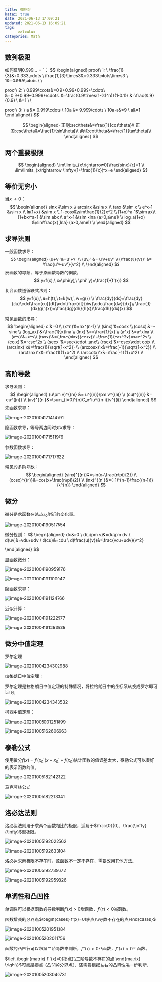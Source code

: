 ```yaml
---
title: 微积分
katex: true
date: 2021-06-13 17:09:21
updated: 2021-06-13 16:09:21
tags:
	- calculus
categories: Math
---
```




## 数列极限

如何证明$0.999\dots = 1$：
$$
\begin{aligned} 
proof\ 1: \\
\frac{1}{3}&=0.333\cdots \\
\frac{1}{3}\times3&=0.333\cdots\times3 \\
1&=0.999\cdots \\ \\

proof\ 2: \\
0.999\cdots&=0.9+0.99+0.999+\cdots\\
&=0.9+0.99+0.999+\cdots\\
&=\frac{0.9\times(1-0.1^n)}{1-0.1}\\
&=\frac{0.9}{0.9} \\
&=1 \\ \\


proof\ 3: \\
a &= 0.999\cdots \\
10a &= 9.999\cdots \\
10a-a&=9 \\
a&=1
\end{aligned}
$$



$$
\begin{aligned}
正割:sec\theta&=\frac{1}{cos\theta}\\ 
正割:csc\theta&=\frac{1}{sin\theta}\\ 
余切:cot\theta&=\frac{1}{tan\theta}\\
\end{aligned}
$$

## 两个重要极限

$$
\begin{aligned}
\lim\limits_{x\rightarrow0}\frac{sinx}{x}=1 \\
\lim\limits_{x\rightarrow \infty}(1+\frac{1}{x})^x=e
\end{aligned}
$$



## 等价无穷小

当$x\rightarrow0$：
$$
\begin{aligned}
sinx &\sim x \\
arcsinx &\sim x \\
tanx &\sim x \\
e^x-1 &\sim x \\
ln(1+x) &\sim x \\
1-cosx&\sim\frac{1}{2}x^2 \\
(1+x)^a-1&\sim ax\\
(1+bx)^a-1 &\sim abx \\
a^x-1 &\sim xlna (a>0,a\ne1) \\
log_a(1+x) &\sim\frac{x}{lna} (a>0,a\ne1) \\
\end{aligned}
$$


## 求导法则

一般函数求导：
$$
\begin{aligned}
(u+v)'&=u'+v' \\
(uv)' &= u'v+uv' \\
(\frac{u}{v})' &= \frac{u'v-uv'}{v^2} \\
\end{aligned}
$$
反函数的导数，等于原函数导数的倒数。
$$
y=f(x),\ x=\phi(y),\ \phi'(y)=\frac{1}{f'(x)}
$$


复合函数遵循联式法则：
$$
y=f(u),\ u=h(t),\ t=k(w),\ w=g(x) \\
\frac{dy}{dx}=\frac{dy}{du}\cdot\frac{du}{dt}\cdot\frac{dt}{dw}\cdot\frac{dw}{dx}\\
\frac{d}{dx}g(h(x))=\frac{dg}{dh}(h(x))\frac{dh}{dx}(x)
$$


常见函数的求导：
$$
\begin{aligned}
c'&=0 \\
(x^n)'&=nx^{n-1} \\
(sinx)'&=cosx \\
(cosx)'&=-sinx \\
(log_ax)'&=\frac{1}{x}lna \\
(lnx)'&==\frac{1}{x} \\
(a^x)'&=a^xlna \\
(e^x)'&=e^x\\
(tanx)'&=(\frac{sinx}{cosx})'=\frac{1}{cos^2x}=sec^2x \\
(cotx)'&=-csc^2x \\
(secx)'&=secx\cdot tanx\\
(cscx)'&=-cscx\cdot cotx \\
(arcsinx)'x&=\frac{1}{\sqrt{1-x^2}} \\
(arccosx)'x&=\frac{-1}{\sqrt{1-x^2}} \\
(arctanx)'x&=\frac{1}{1+x^2} \\
(arccotx)'x&=\frac{-1}{1+x^2} \\
\end{aligned}
$$


## 高阶导数

求导法则：
$$
\begin{aligned}
(u\pm v)^{(n)} &= u^{(n)}\pm v^{(n)} \\
(cu)^{(n)} &= cu^{(n)} \\
(uv)^{(n)}&=\sum_{i=0}^{n}C_n^iu^{(n-i)}v^{(i)}
\end{aligned}
$$
先函数求导：

![image-20201004171414791](https://img.sanzo.top/img/math/Calculus/image-20201004171414791.png)



隐函数求导，等号两边同时对$x$求导：

![image-20201004171511976](https://img.sanzo.top/img/math/Calculus/image-20201004171511976.png)



参数函数求导：

![image-20201004171717622](https://img.sanzo.top/img/math/Calculus/image-20201004171717622.png)

常见的多阶导数：
$$
\begin{aligned}
(sinx)^{(n)}&=sin(x+\frac{n\pi}{2}) \\
(cosx)^{(n)}&=cos(x+\frac{n\pi}{2}) \\
(lnx)^{(n)}&=(-1)^{n-1}\frac{(n-1)!}{x^{n}}
\end{aligned}
$$


## 微分

微分是求函数在某点$x_0$附近的变化量。

![image-20201004190517554](https://img.sanzo.top/img/math/Calculus/image-20201004190517554.png)

微分规则：
$$
\begin{aligned}
dc&=0 \\
d(u\pm v)&=du\pm dv \\
d(uv)&=vdu+udv \\
d(cu)&=cdu \\
d(\frac{u}{v})&=\frac{vdu+udv}{v^2}

\end{aligned}
$$




显函数微分：

![image-20201004190959176](https://img.sanzo.top/img/math/Calculus/image-20201004190959176.png)

![image-20201004191100047](https://img.sanzo.top/img/math/Calculus/image-20201004191100047.png)



隐函数求导：

![image-20201004191124766](https://img.sanzo.top/img/math/Calculus/image-20201004191124766.png)



近似计算：

![image-20201004191222577](https://img.sanzo.top/img/math/Calculus/image-20201004191222577.png)

![image-20201004191253535](https://img.sanzo.top/img/math/Calculus/image-20201004191253535.png)





## 微分中值定理

罗尔定理

![image-20201004234302988](https://img.sanzo.top/img/math/Calculus/image-20201004234302988.png)

拉格朗日中值定理：

罗尔定理是拉格朗日中值定理的特殊情况，将拉格朗日中的坐标系转换成罗尔即可证明。

![image-20201004234343532](https://img.sanzo.top/img/math/Calculus/image-20201004234343532.png)

柯西中值定理：

![image-20201005001251899](https://img.sanzo.top/img/math/Calculus/image-20201005001251899.png)

![image-20201005162606663](https://img.sanzo.top/img/math/Calculus/image-20201005162606663.png)



## 泰勒公式

使用微分$f(x)=f'(x_0)(x-x_0)+f(x_0)$估计函数的值误差太大，泰勒公式可以很好的表示函数的值。

![image-20201005182142322](https://img.sanzo.top/img/math/Calculus/image-20201005182142322.png)

马克劳林公式

![image-20201005182213341](https://img.sanzo.top/img/math/Calculus/image-20201005182213341.png)



## 洛必达法则

洛必达法则用于求两个函数相比的极限，适用于$\frac{0}{0}、\frac{\infty}{\infty}$型极限。

![image-20201005192022562](https://img.sanzo.top/img/math/Calculus/image-20201005192022562.png)



![image-20201005192633104](https://img.sanzo.top/img/math/Calculus/image-20201005192633104.png)



洛必达求解极限不存在时，原函数不一定不存在，需要改用其他方法。

![image-20201005192739672](https://img.sanzo.top/img/math/Calculus/image-20201005192739672.png)

![image-20201005192959826](https://img.sanzo.top/img/math/Calculus/image-20201005192959826.png)



## 单调性和凸凹性

单调性可以根据函数的导数判断$f'(x)>0$增函数，$f'(x)<0$减函数。

函数增减的分界点$\begin{cases} f'(x)=0(驻点)\\导数不存在的点\end{cases}$

![image-20201005201951384](https://img.sanzo.top/img/math/Calculus/image-20201005201951384.png)

![image-20201005202011756](https://img.sanzo.top/img/math/Calculus/image-20201005202011756.png)



函数的凸凹行可以根据二阶导数来判断，$f''(x)>0$凸函数，$f''(x)<0$凹函数。

$\left.\begin{matrix} f''(x)=0(拐点)\\二阶导数不存在的点 \end{matrix} \right\}$可能是拐点（凸凹的分界点），还需要根据左右的凸凹性进一步判断。

![image-20201005203040731](https://img.sanzo.top/img/math/Calculus/image-20201005203040731.png)